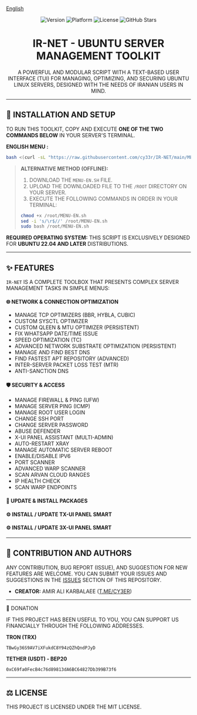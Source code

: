 [English](README.md)

<div dir="ltr">

<p align="center">
  <img src="https://img.shields.io/badge/Version-15-blue.svg" alt="Version">
  <img src="https://img.shields.io/badge/Platform-Ubuntu_22.04+-orange.svg" alt="Platform">
  <img src="https://img.shields.io/badge/License-MIT-green.svg" alt="License">
  <img src="https://img.shields.io/github/stars/cy33r/IR-NET?style=social" alt="GitHub Stars">
</p>
  
<h1 align="center">IR-NET - UBUNTU SERVER MANAGEMENT TOOLKIT</h1>

<p align="center">
A POWERFUL AND MODULAR SCRIPT WITH A TEXT-BASED USER INTERFACE (TUI) FOR MANAGING, OPTIMIZING, AND SECURING UBUNTU LINUX SERVERS, DESIGNED WITH THE NEEDS OF IRANIAN USERS IN MIND.
</p>

---

## 🚀 INSTALLATION AND SETUP

TO RUN THIS TOOLKIT, COPY AND EXECUTE **ONE OF THE TWO COMMANDS BELOW** IN YOUR SERVER'S TERMINAL.

**ENGLISH MENU :**

```bash
bash <(curl -sL "https://raw.githubusercontent.com/cy33r/IR-NET/main/MENU-EN.sh?$(date +%s)")
```

> **ALTERNATIVE METHOD (OFFLINE):**
>
> 1.  DOWNLOAD THE `MENU-EN.SH` FILE.
> 2.  UPLOAD THE DOWNLOADED FILE TO THE `/ROOT` DIRECTORY ON YOUR SERVER.
> 3.  EXECUTE THE FOLLOWING COMMANDS IN ORDER IN YOUR TERMINAL:
>
> ```bash
> chmod +x /root/MENU-EN.sh
> sed -i 's/\r$//' /root/MENU-EN.sh
> sudo bash /root/MENU-EN.sh
> ```

**REQUIRED OPERATING SYSTEM:** THIS SCRIPT IS EXCLUSIVELY DESIGNED FOR **UBUNTU 22.04 AND LATER** DISTRIBUTIONS.

---

## ✨ FEATURES

`IR-NET` IS A COMPLETE TOOLBOX THAT PRESENTS COMPLEX SERVER MANAGEMENT TASKS IN SIMPLE MENUS:

#### 🌐 NETWORK & CONNECTION OPTIMIZATION
* MANAGE TCP OPTIMIZERS (BBR, HYBLA, CUBIC)
* CUSTOM SYSCTL OPTIMIZER
* CUSTOM QLEEN & MTU OPTIMIZER (PERSISTENT)
* FIX WHATSAPP DATE/TIME ISSUE
* SPEED OPTIMIZATION (TC)
* ADVANCED NETWORK SUBSTRATE OPTIMIZATION (PERSISTENT)
* MANAGE AND FIND BEST DNS
* FIND FASTEST APT REPOSITORY (ADVANCED)
* INTER-SERVER PACKET LOSS TEST (MTR)
* ANTI-SANCTION DNS

#### 🛡️ SECURITY & ACCESS
* MANAGE FIREWALL & PING (UFW)
* MANAGE SERVER PING (ICMP)
* MANAGE ROOT USER LOGIN
* CHANGE SSH PORT
* CHANGE SERVER PASSWORD
* ABUSE DEFENDER
* X-UI PANEL ASSISTANT (MULTI-ADMIN)
* AUTO-RESTART XRAY
* MANAGE AUTOMATIC SERVER REBOOT
* ENABLE/DISABLE IPV6
* PORT SCANNER
* ADVANCED WARP SCANNER
* SCAN ARVAN CLOUD RANGES
* IP HEALTH CHECK
* SCAN WARP ENDPOINTS

#### 🚀 UPDATE & INSTALL PACKAGES

#### ⚙️ INSTALL / UPDATE TX-UI PANEL SMART

#### ⚙️ INSTALL / UPDATE 3X-UI PANEL SMART

---
## 🤝 CONTRIBUTION AND AUTHORS
ANY CONTRIBUTION, BUG REPORT (ISSUE), AND SUGGESTION FOR NEW FEATURES ARE WELCOME. YOU CAN SUBMIT YOUR ISSUES AND SUGGESTIONS IN THE [ISSUES](HTTPS://GITHUB.COM/CY33R/IR-NET/ISSUES) SECTION OF THIS REPOSITORY.

* **CREATOR:** AMIR ALI KARBALAEE ([T.ME/CY3ER](https://t.me/CY3ER))

---
🎁 DONATION

IF THIS PROJECT HAS BEEN USEFUL TO YOU, YOU CAN SUPPORT US FINANCIALLY THROUGH THE FOLLOWING ADDRESSES.

**TRON (TRX)**
```
TBwGy36S9AV7iXFukdC8Y94zQZhQndPJyD
```

**TETHER (USDT) - BEP20**
```
0xC69fa0FecB4c76d89813dA6BC64827Db399B73f6
```

---

## ⚖️ LICENSE
THIS PROJECT IS LICENSED UNDER THE MIT LICENSE.

</div>
